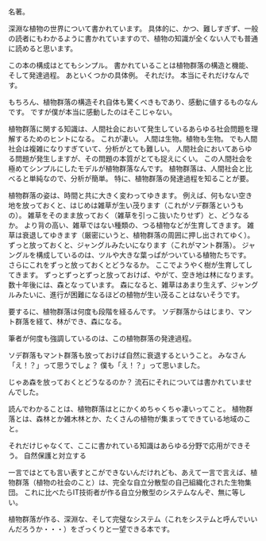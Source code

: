 

名著。

深淵な植物の世界について書かれています。
具体的に、かつ、難しすぎず、一般の読者にもわかるように書かれていますので、植物の知識が全くない人でも普通に読めると思います。

この本の構成はとてもシンプル。
書かれていることは植物群落の構造と機能、そして発達過程。
あといくつかの具体例。
それだけ。
本当にそれだけなんです。

もちろん、植物群落の構造それ自体も驚くべきもであり、感動に値するものなんです。
ですが僕が本当に感動したのはそこじゃない。

植物群落に関する知識は、人間社会において発生しているあらゆる社会問題を理解するためのヒントになる。
これが凄い。
人間は生物。植物も生物。
でも人間社会は複雑になりすぎていて、分析がとても難しい。
人間社会においてあらゆる問題が発生しますが、その問題の本質がとても捉えにくい。
この人間社会を極めてシンプルにしたモデルが植物群落なんです。
植物群落は、人間社会と比べると単純なので、分析が簡単。
特に、植物群落の発達過程を知ることが要。

植物群落の姿は、時間と共に大きく変わってゆきます。
例えば、何もない空き地を放っておくと、はじめは雑草が生い茂ります（これがソデ群落というもの）。
雑草をそのまま放っておく（雑草を引っこ抜いたりせず）と、どうなるか。
より背の高い、雑草ではない種類の、つる植物などが生育してきます。
雑草は衰退してゆきます（厳密にいうと、植物群落の周囲に押し出されてゆく）。
ずっと放っておくと、ジャングルみたいになります（これがマント群落）。
ジャングルを構成しているのは、ツルや大きな葉っぱがついている植物たちです。
さらにこれをずっと放っておくとどうなるか。
ここでようやく樹が生育してしてきます。
ずっとずっとずっと放っておけば、やがて、空き地は林になります。
数十年後には、森となっています。
森になると、雑草はあまり生えず、ジャングルみたいに、進行が困難になるほどの植物が生い茂ることはないそうです。

要するに、植物群落は何度も段階を経るんです。
ソデ群落からはじまり、マント群落を経て、林ができ、森になる。

筆者が何度も強調しているのは、この植物群落の発達過程。

ソデ群落もマント群落も放っておけば自然に衰退するということ。
みなさん「え！？」って思うでしょ？
僕も「え！？」って思いました。

じゃあ森を放っておくとどうなるのか？
流石にそれについては書かれていませんでした。

読んでわかることは、植物群落はとにかくめちゃくちゃ凄いってこと。
植物群落とは、森林とか雑木林とか、たくさんの植物が集まってできている地域のこと。

それだけじゃなくて、ここに書かれている知識はあらゆる分野で応用ができそう。
自然保護と対立する

一言ではとても言い表すとこができないんだけれども、あえて一言で言えば、植物群落（植物の社会のこと）は、完全な自立分散型の自己組織化された生物集団。
これに比べたらIT技術者が作る自立分散型のシステムなんぞ、無に等しい。

植物群落が作る、深淵な、そして完璧なシステム（これをシステムと呼んでいいんだろうか・・・）をざっくりと一望できる本です。
